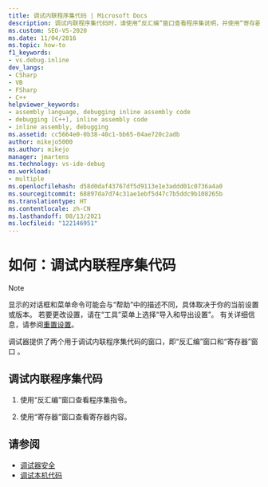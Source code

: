 ```yaml
---
title: 调试内联程序集代码 | Microsoft Docs
description: 调试内联程序集代码时，请使用“反汇编”窗口查看程序集说明，并使用“寄存器”窗口查看寄存器值。
ms.custom: SEO-VS-2020
ms.date: 11/04/2016
ms.topic: how-to
f1_keywords:
- vs.debug.inline
dev_langs:
- CSharp
- VB
- FSharp
- C++
helpviewer_keywords:
- assembly language, debugging inline assembly code
- debugging [C++], inline assembly code
- inline assembly, debugging
ms.assetid: cc5664e0-0b38-40c1-bb65-04ae720c2adb
author: mikejo5000
ms.author: mikejo
manager: jmartens
ms.technology: vs-ide-debug
ms.workload:
- multiple
ms.openlocfilehash: d58d0daf43767df5d9113e1e3addd01c0736a4a0
ms.sourcegitcommit: 68897da7d74c31ae1ebf5d47c7b5ddc9b108265b
ms.translationtype: HT
ms.contentlocale: zh-CN
ms.lasthandoff: 08/13/2021
ms.locfileid: "122146951"
---
```

# <a name="how-to-debug-inline-assembly-code"></a>如何：调试内联程序集代码

> [!NOTE]
> 显示的对话框和菜单命令可能会与“帮助”中的描述不同，具体取决于你的当前设置或版本。 若要更改设置，请在“工具”菜单上选择“导入和导出设置”。 有关详细信息，请参阅[重置设置](../ide/environment-settings.md#reset-settings)。

调试器提供了两个用于调试内联程序集代码的窗口，即“反汇编”窗口和“寄存器”窗口 。

## <a name="debug-inline-assembly-code"></a>调试内联程序集代码

1. 使用“反汇编”窗口查看程序集指令。

2. 使用“寄存器”窗口查看寄存器内容。

## <a name="see-also"></a>请参阅

- [调试器安全](../debugger/debugger-security.md)
- [调试本机代码](../debugger/debugging-native-code.md)